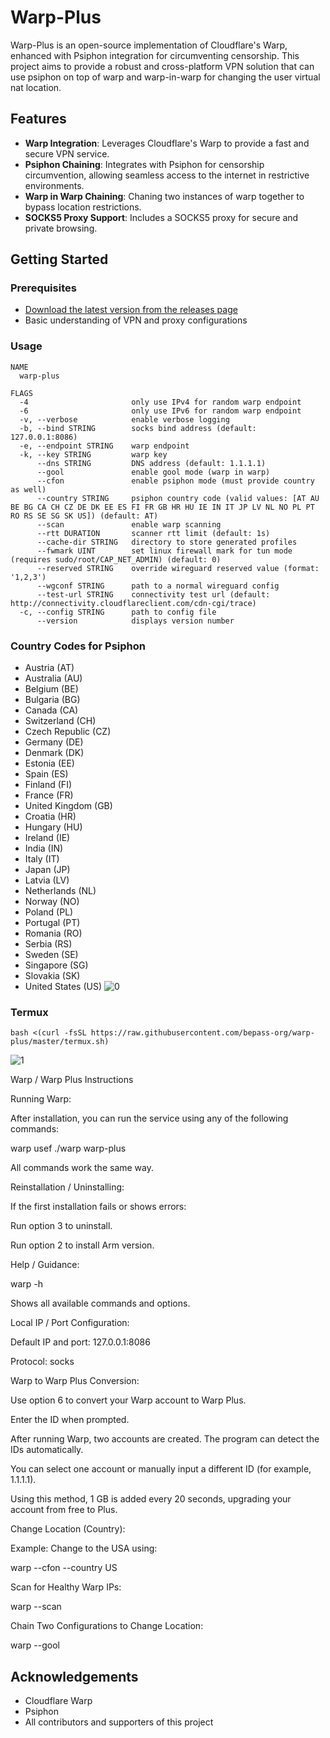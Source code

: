 # Warp-Plus

Warp-Plus is an open-source implementation of Cloudflare's Warp, enhanced with Psiphon integration for circumventing censorship. This project aims to provide a robust and cross-platform VPN solution that can use psiphon on top of warp and warp-in-warp for changing the user virtual nat location.

## Features

- **Warp Integration**: Leverages Cloudflare's Warp to provide a fast and secure VPN service.
- **Psiphon Chaining**: Integrates with Psiphon for censorship circumvention, allowing seamless access to the internet in restrictive environments.
- **Warp in Warp Chaining**: Chaning two instances of warp together to bypass location restrictions.
- **SOCKS5 Proxy Support**: Includes a SOCKS5 proxy for secure and private browsing.

## Getting Started

### Prerequisites

- [Download the latest version from the releases page](https://github.com/bepass-org/warp-plus/releases)
- Basic understanding of VPN and proxy configurations

### Usage

```
NAME
  warp-plus

FLAGS
  -4                       only use IPv4 for random warp endpoint
  -6                       only use IPv6 for random warp endpoint
  -v, --verbose            enable verbose logging
  -b, --bind STRING        socks bind address (default: 127.0.0.1:8086)
  -e, --endpoint STRING    warp endpoint
  -k, --key STRING         warp key
      --dns STRING         DNS address (default: 1.1.1.1)
      --gool               enable gool mode (warp in warp)
      --cfon               enable psiphon mode (must provide country as well)
      --country STRING     psiphon country code (valid values: [AT AU BE BG CA CH CZ DE DK EE ES FI FR GB HR HU IE IN IT JP LV NL NO PL PT RO RS SE SG SK US]) (default: AT)
      --scan               enable warp scanning
      --rtt DURATION       scanner rtt limit (default: 1s)
      --cache-dir STRING   directory to store generated profiles
      --fwmark UINT        set linux firewall mark for tun mode (requires sudo/root/CAP_NET_ADMIN) (default: 0)
      --reserved STRING    override wireguard reserved value (format: '1,2,3')
      --wgconf STRING      path to a normal wireguard config
      --test-url STRING    connectivity test url (default: http://connectivity.cloudflareclient.com/cdn-cgi/trace)
  -c, --config STRING      path to config file
      --version            displays version number
```

### Country Codes for Psiphon

- Austria (AT)
- Australia (AU)
- Belgium (BE)
- Bulgaria (BG)
- Canada (CA)
- Switzerland (CH)
- Czech Republic (CZ)
- Germany (DE)
- Denmark (DK)
- Estonia (EE)
- Spain (ES)
- Finland (FI)
- France (FR)
- United Kingdom (GB)
- Croatia (HR)
- Hungary (HU)
- Ireland (IE)
- India (IN)
- Italy (IT)
- Japan (JP)
- Latvia (LV)
- Netherlands (NL)
- Norway (NO)
- Poland (PL)
- Portugal (PT)
- Romania (RO)
- Serbia (RS)
- Sweden (SE)
- Singapore (SG)
- Slovakia (SK)
- United States (US)
![0](https://raw.githubusercontent.com/Ptechgithub/configs/main/media/line.gif)
### Termux

```
bash <(curl -fsSL https://raw.githubusercontent.com/bepass-org/warp-plus/master/termux.sh)
```
![1](https://github.com/Ptechgithub/configs/blob/main/media/18.jpg?raw=true)

Warp / Warp Plus Instructions

Running Warp:

After installation, you can run the service using any of the following commands:

warp
usef
./warp
warp-plus


All commands work the same way.

Reinstallation / Uninstalling:

If the first installation fails or shows errors:

Run option 3 to uninstall.

Run option 2 to install Arm version.

Help / Guidance:

warp -h


Shows all available commands and options.

Local IP / Port Configuration:

Default IP and port: 127.0.0.1:8086

Protocol: socks

Warp to Warp Plus Conversion:

Use option 6 to convert your Warp account to Warp Plus.

Enter the ID when prompted.

After running Warp, two accounts are created. The program can detect the IDs automatically.

You can select one account or manually input a different ID (for example, 1.1.1.1).

Using this method, 1 GB is added every 20 seconds, upgrading your account from free to Plus.

Change Location (Country):

Example: Change to the USA using:

warp --cfon --country US


Scan for Healthy Warp IPs:

warp --scan


Chain Two Configurations to Change Location:

warp --gool
## Acknowledgements

- Cloudflare Warp
- Psiphon
- All contributors and supporters of this project
